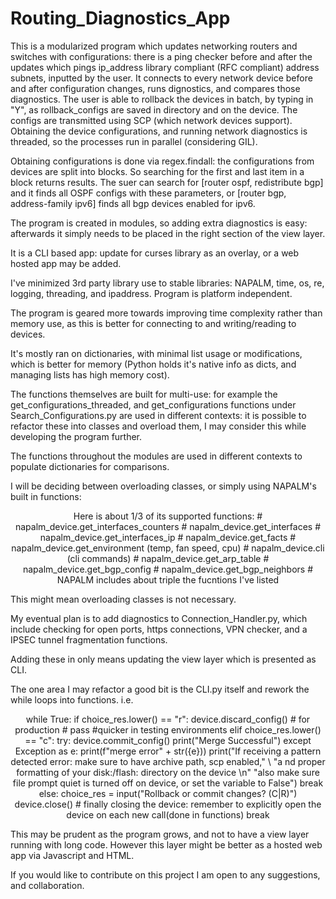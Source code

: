 # Routing_Diagnostics_App


This is a modularized program which updates networking routers and switches with configurations: there is a ping checker before and after the updates which pings ip_address library compliant (RFC compliant)
address subnets, inputted by the user. It connects to every network device before and after configuration changes, runs dignostics, and compares those diagnostics. 
The user is able to rollback the devices in batch, by typing in "Y", as rollback_configs are saved in directory and on the device. The configs
are transmitted using SCP (which network devices support). Obtaining the device configurations, and running network diagnostics is threaded,
so the processes run in parallel (considering GIL). 

Obtaining configurations is done via regex.findall: the configurations from devices are split into blocks. So searching for the first and last item in a block returns results. The suer can search for [router ospf, redistribute bgp] and it finds all OSPF configs with these parameters,
or [router bgp, address-family ipv6] finds all bgp devices enabled for ipv6.

The program is created in modules, so adding extra diagnostics is easy: afterwards it simply needs to be placed in the right section of the view layer.

It is a CLI based app: update for curses library as an overlay, or a web hosted app may be added.

I've minimized 3rd party library use to stable libraries: NAPALM, time, os, re, logging, threading, and ipaddress.
Program is platform independent.

The program is geared more towards improving time complexity rather than memory use, as this is better for connecting to and writing/reading to devices.

It's mostly ran on dictionaries, with minimal list usage or modifications, which is better for memory (Python holds it's native info as dicts, and managing lists has high memory cost).


The functions themselves are built for multi-use: for example the get_configurations_threaded, and get_configurations functions under Search_Configurations.py
are used in different contexts: it is possible to refactor these into classes and overload them, I may consider this while developing the program further.

The functions throughout the modules are used in different contexts to populate dictionaries for comparisons. 

I will be deciding between overloading classes, or simply using NAPALM's built in functions: 
<p align="center">
Here is about 1/3 of its supported functions:
                #     napalm_device.get_interfaces_counters
                #    napalm_device.get_interfaces
                #    napalm_device.get_interfaces_ip
                #    napalm_device.get_facts
                #    napalm_device.get_environment (temp, fan speed, cpu)
                #    napalm_device.cli    (cli commands)
                #    napalm_device.get_arp_table
                #    napalm_device.get_bgp_config
                #    napalm_device.get_bgp_neighbors
                #    NAPALM includes about triple the fucntions I've listed
</p>
This might mean overloading classes is not necessary.

My eventual plan is to add diagnostics to Connection_Handler.py, which include checking for open ports, https connections, VPN checker, and a IPSEC tunnel fragmentation functions.

Adding these in only means updating the view layer which is presented as CLI.

The one area I may refactor a good bit is the CLI.py itself and rework the while loops into functions.
i.e.
<p align="center">
                        while True:
                            if choice_res.lower() == "r":
                                device.discard_config()  # for production
                                # pass #quicker in testing environments
                            elif choice_res.lower() == "c":
                                try:
                                    device.commit_config()
                                    print("Merge Successful")
                                except Exception as e:
                                    print(f"merge error" + str({e}))
                                    print("If receiving a pattern detected error: make sure to have archive path, scp enabled," \
                                          "a nd proper formatting of your disk:/flash: directory on the device \n"
                                          "also make sure file prompt quiet is turned off on device, or set the variable to False")
                                    break
                            else:
                                choice_res = input("Rollback or commit changes? (C|R)")
                            device.close()  # finally closing the device: remember to explicitly open the device on each new call(done in functions)
                            break
</p>

This may be prudent as the program grows, and not to have a view layer running with long code. However this layer might be better as a hosted web app
via Javascript and HTML.


If you would like to contribute on this  project I am open to any suggestions, and collaboration.
          
